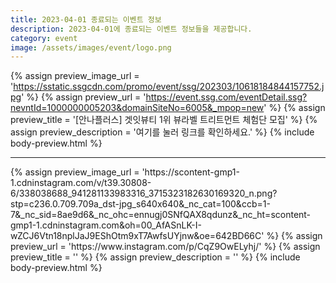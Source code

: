 ```yaml
---
title: 2023-04-01 종료되는 이벤트 정보
description: 2023-04-01에 종료되는 이벤트 정보들을 제공합니다.
category: event
image: /assets/images/event/logo.png
---
```

{% assign preview_image_url = 'https://sstatic.ssgcdn.com/promo/event/ssg/202303/10618184844157752.jpg' %}
{% assign preview_url = 'https://event.ssg.com/eventDetail.ssg?nevntId=1000000005203&domainSiteNo=6005&_mpop=new' %}
{% assign preview_title = '[안나플러스] 겟잇뷰티 1위 뷰라벨 트리트먼트 체험단 모집' %}
{% assign preview_description = '여기를 눌러 링크를 확인하세요.' %}
{% include body-preview.html %}
<hr>{% assign preview_image_url = 'https://scontent-gmp1-1.cdninstagram.com/v/t39.30808-6/338038688_941281133983316_3715323182630169320_n.png?stp=c236.0.709.709a_dst-jpg_s640x640&amp;_nc_cat=100&amp;ccb=1-7&amp;_nc_sid=8ae9d6&amp;_nc_ohc=ennugj0SNfQAX8qdunz&amp;_nc_ht=scontent-gmp1-1.cdninstagram.com&amp;oh=00_AfASnLK-I-wZCJ6Vtn18nplJaJ9EShOtm9xT7AwfsUYjnw&amp;oe=642BD66C' %}
{% assign preview_url = 'https://www.instagram.com/p/CqZ9OwELyhj/' %}
{% assign preview_title = '' %}
{% assign preview_description = '' %}
{% include body-preview.html %}